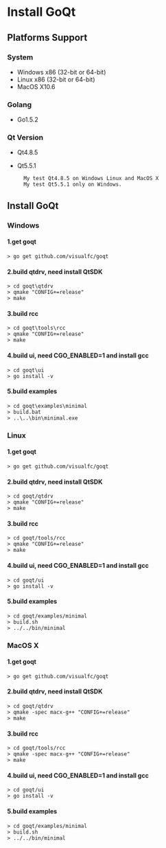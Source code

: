 # Install GoQt

## Platforms Support

### System

* Windows x86 (32-bit or 64-bit) 
* Linux x86 (32-bit or 64-bit)
* MacOS X10.6 

### Golang

* Go1.5.2

### Qt Version

* Qt4.8.5

* Qt5.5.1

		My test Qt4.8.5 on Windows Linux and MacOS X
		My test Qt5.5.1 only on Windows.


## Install GoQt

### Windows

#### 1.get goqt
    > go get github.com/visualfc/goqt
#### 2.build qtdrv, need install QtSDK
    > cd goqt\qtdrv
    > qmake "CONFIG+=release"
    > make
#### 3.build rcc	
	> cd goqt\tools\rcc
	> qmake "CONFIG+=release"	
	> make
#### 4.build ui, need CGO_ENABLED=1 and install gcc
    > cd goqt\ui
    > go install -v
#### 5.build examples
    > cd goqt\examples\minimal
    > build.bat
    > ..\..\bin\minimal.exe
	
### Linux

#### 1.get goqt
    > go get github.com/visualfc/goqt
#### 2.build qtdrv, need install QtSDK
    > cd goqt/qtdrv
    > qmake "CONFIG+=release"
    > make
#### 3.build rcc	
	> cd goqt/tools/rcc
	> qmake "CONFIG+=release"	
	> make
#### 4.build ui, need CGO_ENABLED=1 and install gcc
    > cd goqt/ui
    > go install -v
#### 5.build examples
    > cd goqt/examples/minimal
    > build.sh
    > ../../bin/minimal
	
### MacOS X

#### 1.get goqt
    > go get github.com/visualfc/goqt
#### 2.build qtdrv, need install QtSDK
    > cd goqt/qtdrv
    > qmake -spec macx-g++ "CONFIG+=release"
    > make
#### 3.build rcc	
	> cd goqt/tools/rcc
	> qmake -spec macx-g++ "CONFIG+=release"	
	> make
#### 4.build ui, need CGO_ENABLED=1 and install gcc
    > cd goqt/ui
    > go install -v
#### 5.build examples
    > cd goqt/examples/minimal
    > build.sh
    > ../../bin/minimal	